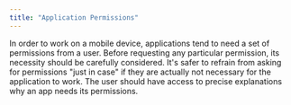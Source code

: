 ```yaml
---
title: "Application Permissions"
---
```

In order to work on a mobile device, applications tend to need a set of permissions from a user. Before requesting any particular permission, its necessity should be carefully considered. It's safer to refrain from asking for permissions "just in case" if they are actually not necessary for the application to work. The user should have access to precise explanations why an app needs its permissions.
